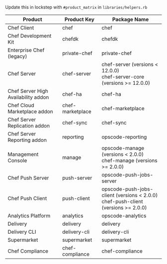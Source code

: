 Update this in lockstep with `#product_matrix` in `libraries/helpers.rb`

| Product | Product Key  | Package Name |
| ---------- | ------------------ | -------------------- |
| Chef Client | chef | chef |
| Chef Development Kit | chefdk| chefdk |
| Enterprise Chef (legacy) | private-chef | private-chef |
| Chef Server | chef-server | chef-server (versions < 12.0.0) <br/> chef-server-core (versions >= 12.0.0) |
| Chef Server High Availability addon | chef-ha | chef-ha |
| Chef Cloud Marketplace addon | chef-marketplace | chef-marketplace |
| Chef Server Replication addon | chef-sync | chef-sync |
| Chef Server Reporting addon | reporting | opscode-reporting |
| Management Console | manage | opscode-manage (versions < 2.0.0) <br/> chef-manage (versions >= 2.0.0) |
| Chef Push Server | push-server | opscode-push-jobs-server |
| Chef Push Client | push-client | opscode-push-jobs-client (versions < 2.0.0) <br/> chef-push-client (versions >= 2.0.0)  |
| Analytics Platform | analytics | opscode-analytics |
| Delivery | delivery | delivery |
| Delivery CLI | delivery-cli | delivery-cli |
| Supermarket | supermarket | supermarket |
| Chef Compliance | chef-compliance | chef-compliance |
